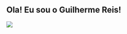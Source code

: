 ## Ola! Eu sou o Guilherme Reis!

  <a href="https://www.linkedin.com/in/guilherme-mathias-reis-9720ab241/" target="_blank"><img src="https://img.shields.io/badge/-LinkedIn-%230077B5?style=for-the-badge&logo=linkedin&logoColor=white" target="_blank"></a> 
</div>
